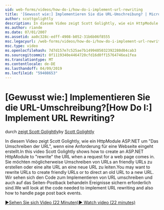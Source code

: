 ```yaml
---
uid: web-forms/videos/how-do-i/how-do-i-implement-url-rewriting
title: '[Gewusst wie:] Implementieren Sie die URL-Umschreibung? | Microsoft-Dokumentation'
author: scottgolightly
description: In diesem Video zeigt Scott Golightly, wie ein HttpModule ASP.NET um "Das Umschreiben der URL", wenn eine Anforderung für eine Webseite eingeht erstellt. Sie möchten möglicherweise schreiben...
ms.author: riande
ms.date: 07/01/2007
ms.assetid: aa0c328c-edff-4908-b052-31b6b06f8555
msc.legacyurl: /web-forms/videos/how-do-i/how-do-i-implement-url-rewriting
msc.type: video
ms.openlocfilehash: 7d7d157e7c525ae7b1499405032392280d04cab3
ms.sourcegitcommit: 0f1119340e4464720cfd16d0ff15764746ea1fea
ms.translationtype: MT
ms.contentlocale: de-DE
ms.lasthandoff: 04/09/2019
ms.locfileid: "59408653"
---
```

# <a name="how-do-i-implement-url-rewriting"></a><span data-ttu-id="a671f-105">[Gewusst wie:] Implementieren Sie die URL-Umschreibung?</span><span class="sxs-lookup"><span data-stu-id="a671f-105">[How Do I:] Implement URL Rewriting?</span></span>

<span data-ttu-id="a671f-106">durch [zeigt Scott Golightly](https://github.com/scottgolightly)</span><span class="sxs-lookup"><span data-stu-id="a671f-106">by [Scott Golightly](https://github.com/scottgolightly)</span></span>

<span data-ttu-id="a671f-107">In diesem Video zeigt Scott Golightly, wie ein HttpModule ASP.NET um "Das Umschreiben der URL", wenn eine Anforderung für eine Webseite eingeht erstellt.</span><span class="sxs-lookup"><span data-stu-id="a671f-107">In this video Scott Golightly shows how to create an ASP.NET HttpModule to "rewrite" the URL when a request for a web page comes in.</span></span> <span data-ttu-id="a671f-108">Sie möchten möglicherweise Umschreiben von URLs an friendly URLs zu erstellen oder eine alte URL an eine neue URL zu leiten.</span><span class="sxs-lookup"><span data-stu-id="a671f-108">You may want to rewrite URLs to create friendly URLs or to direct an old URL to a new URL.</span></span> <span data-ttu-id="a671f-109">Wir sehen sich den Code zum Implementieren von URL umschreiben und auch auf das Seiten-Postback behandeln Ereignisse sichern erforderlich sind.</span><span class="sxs-lookup"><span data-stu-id="a671f-109">We will look at the code needed to implement URL rewriting and also how to handle page post back events.</span></span>

[<span data-ttu-id="a671f-110">&#9654;Sehen Sie sich Video (22 Minuten)</span><span class="sxs-lookup"><span data-stu-id="a671f-110">&#9654; Watch video (22 minutes)</span></span>](https://channel9.msdn.com/Blogs/ASP-NET-Site-Videos/how-do-i-implement-url-rewriting)
